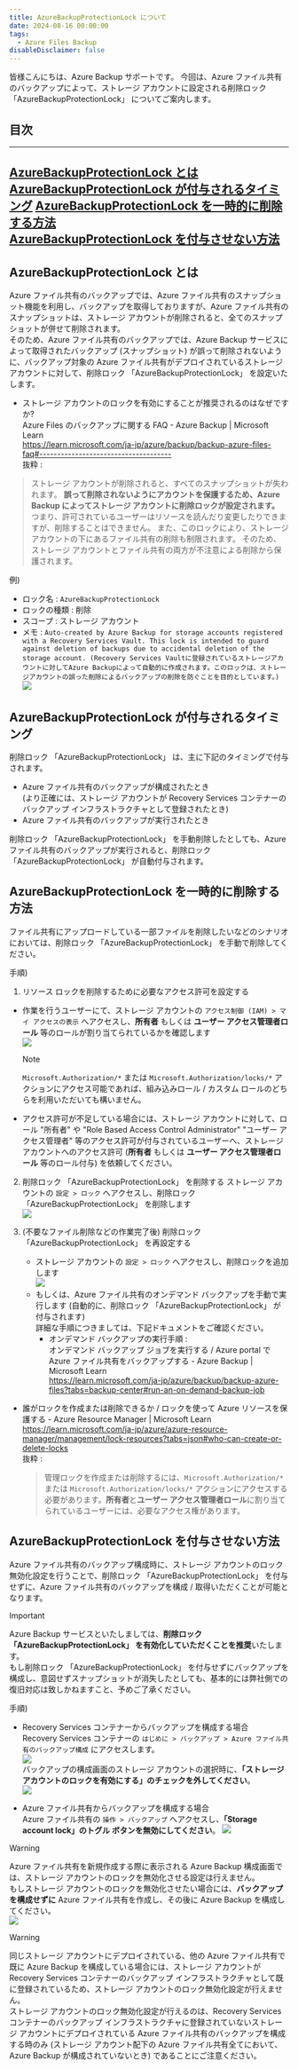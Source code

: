 ```yaml
---
title: AzureBackupProtectionLock について
date: 2024-08-16 00:00:00
tags:
  - Azure Files Backup
disableDisclaimer: false
---
```


<!-- more -->
皆様こんにちは、Azure Backup サポートです。
今回は、Azure ファイル共有のバックアップによって、ストレージ アカウントに設定される削除ロック 「AzureBackupProtectionLock」 についてご案内します。

## 目次
-----------------------------------------------------------
[AzureBackupProtectionLock とは](#1)  
[AzureBackupProtectionLock が付与されるタイミング](#2)
[AzureBackupProtectionLock を一時的に削除する方法](#3)  
[AzureBackupProtectionLock を付与させない方法](#4)  
-----------------------------------------------------------

## <a id="1"></a>AzureBackupProtectionLock とは
Azure ファイル共有のバックアップでは、Azure ファイル共有のスナップショット機能を利用し、バックアップを取得しておりますが、Azure ファイル共有のスナップショットは、ストレージ アカウントが削除されると、全てのスナップショットが併せて削除されます。  
そのため、Azure ファイル共有のバックアップでは、Azure Backup サービスによって取得されたバックアップ (スナップショット) が誤って削除されないように、バックアップ対象の Azure ファイル共有がデプロイされているストレージ アカウントに対して、削除ロック 「AzureBackupProtectionLock」 を設定いたします。  

- ストレージ アカウントのロックを有効にすることが推奨されるのはなぜですか?  
  Azure Files のバックアップに関する FAQ - Azure Backup | Microsoft Learn  
  https://learn.microsoft.com/ja-jp/azure/backup/backup-azure-files-faq#-------------------------------------  
  抜粋 :

> ストレージ アカウントが削除されると、すべてのスナップショットが失われます。 **誤って削除されないようにアカウントを保護するため、Azure Backup によってストレージ アカウントに削除ロックが設定されます。** つまり、許可されているユーザーはリソースを読んだり変更したりできますが、削除することはできません。 また、このロックにより、ストレージ アカウントの下にあるファイル共有の削除も制限されます。 そのため、ストレージ アカウントとファイル共有の両方が不注意による削除から保護されます。  

例)  
- ロック名 : ``AzureBackupProtectionLock``  
- ロックの種類 : 削除  
- スコープ : ストレージ アカウント  
- メモ : ``Auto-created by Azure Backup for storage accounts registered with a Recovery Services Vault. This lock is intended to guard against deletion of backups due to accidental deletion of the storage account. (Recovery Services Vaultに登録されているストレージアカウントに対してAzure Backupによって自動的に作成されます。このロックは、ストレージアカウントの誤った削除によるバックアップの削除を防ぐことを目的としています。)``  
![](https://github.com/user-attachments/assets/6521b8f8-67f1-4b48-863f-41afb943fbd3)


## <a id="2"></a>AzureBackupProtectionLock が付与されるタイミング
削除ロック 「AzureBackupProtectionLock」 は、主に下記のタイミングで付与されます。  
- Azure ファイル共有のバックアップが構成されたとき  
  (より正確には、ストレージ アカウントが Recovery Services コンテナーのバックアップ インフラストラクチャとして登録されたとき)  
- Azure ファイル共有のバックアップが実行されたとき  

削除ロック 「AzureBackupProtectionLock」 を手動削除したとしても、Azure ファイル共有のバックアップが実行されると、削除ロック 「AzureBackupProtectionLock」 が自動付与されます。  


## <a id="3"></a>AzureBackupProtectionLock を一時的に削除する方法
ファイル共有にアップロードしている一部ファイルを削除したいなどのシナリオにおいては、削除ロック 「AzureBackupProtectionLock」 を手動で削除してください。  

手順)  
1. リソース ロックを削除するために必要なアクセス許可を設定する
  - 作業を行うユーザーにて、ストレージ アカウントの ``アクセス制御 (IAM) > マイ アクセスの表示`` へアクセスし、**所有者** もしくは **ユーザー アクセス管理者ロール** 等のロールが割り当てられているかを確認します  
    ![](https://github.com/user-attachments/assets/012c046a-a19c-4289-bf3b-4a662df1504c)  
    > [!NOTE]
    > ``Microsoft.Authorization/*`` または ``Microsoft.Authorization/locks/*`` アクションにアクセス可能であれば、組み込みロール / カスタム ロールのどちらを利用いただいても構いません。  
  - アクセス許可が不足している場合には、ストレージ アカウントに対して、ロール "所有者" や "Role Based Access Control Administrator" "ユーザー アクセス管理者" 等のアクセス許可が付与されているユーザーへ、ストレージ アカウントへのアクセス許可 (**所有者** もしくは **ユーザー アクセス管理者ロール** 等のロール付与) を依頼してください。

2. 削除ロック 「AzureBackupProtectionLock」 を削除する
ストレージ アカウントの ``設定 > ロック`` へアクセスし、削除ロック 「AzureBackupProtectionLock」 を削除します  
![](https://github.com/user-attachments/assets/5b358e3c-edfc-4a9c-90c4-71a540581f69)

1. (不要なファイル削除などの作業完了後) 削除ロック 「AzureBackupProtectionLock」 を再設定する  
   - ストレージ アカウントの ``設定 > ロック`` へアクセスし、削除ロックを追加します  
     ![](https://github.com/user-attachments/assets/a736e344-22d9-4009-86be-c357f3392602)  
   - もしくは、Azure ファイル共有のオンデマンド バックアップを手動で実行します (自動的に、削除ロック 「AzureBackupProtectionLock」 が付与されます)  
     詳細な手順につきましては、下記ドキュメントをご確認ください。 
     - オンデマンド バックアップの実行手順 :  
       オンデマンド バックアップ ジョブを実行する / Azure portal で Azure ファイル共有をバックアップする - Azure Backup | Microsoft Learn  
       https://learn.microsoft.com/ja-jp/azure/backup/backup-azure-files?tabs=backup-center#run-an-on-demand-backup-job  

- 誰がロックを作成または削除できるか / ロックを使って Azure リソースを保護する - Azure Resource Manager | Microsoft Learn  
  https://learn.microsoft.com/ja-jp/azure/azure-resource-manager/management/lock-resources?tabs=json#who-can-create-or-delete-locks  
  抜粋 :
  > 管理ロックを作成または削除するには、``Microsoft.Authorization/*`` または ``Microsoft.Authorization/locks/*`` アクションにアクセスする必要があります。**所有者**と**ユーザー アクセス管理者ロール**に割り当てられているユーザーには、必要なアクセス権があります。


## <a id="4"></a>AzureBackupProtectionLock を付与させない方法
Azure ファイル共有のバックアップ構成時に、ストレージ アカウントのロック無効化設定を行うことで、削除ロック 「AzureBackupProtectionLock」 を付与せずに、Azure ファイル共有のバックアップを構成 / 取得いただくことが可能となります。  

> [!IMPORTANT]  
> Azure Backup サービスといたしましては、**削除ロック 「AzureBackupProtectionLock」 を有効化していただくことを推奨**いたします。  
> もし削除ロック 「AzureBackupProtectionLock」 を付与せずにバックアップを構成し、意図せずスナップショットが消失したとしても、基本的には弊社側での復旧対応は致しかねますこと、予めご了承ください。  

手順)
- Recovery Services コンテナーからバックアップを構成する場合  
  Recovery Services コンテナーの ``はじめに > バックアップ > Azure ファイル共有のバックアップ構成`` にアクセスします。  
  ![](https://github.com/user-attachments/assets/d0ab1a1b-fa35-4c44-b371-1bde80209c07)  
  バックアップの構成画面のストレージ アカウントの選択時に、**「ストレージ アカウントのロックを有効にする」のチェックを外してください**。  
  ![](https://github.com/user-attachments/assets/65a4c4c8-c800-4d04-ab2a-ce8512be102a)

- Azure ファイル共有からバックアップを構成する場合  
  Azure ファイル共有の ``操作 > バックアップ`` へアクセスし、**「Storage account lock」のトグル ボタンを無効にしてください**。
  ![](https://github.com/user-attachments/assets/9535dd6e-f3b9-41c5-bfc6-a6fc4cfe0d45)

> [!WARNING]  
> Azure ファイル共有を新規作成する際に表示される Azure Backup 構成画面では、ストレージ アカウントのロックを無効化させる設定は行えません。  
> もしストレージ アカウントのロックを無効化させたい場合には、**バックアップを構成せずに** Azure ファイル共有を作成し、その後に Azure Backup を構成してください。  
> ![](https://github.com/user-attachments/assets/7df7d32c-6273-4e1f-9529-62e6afd16609)

> [!WARNING]  
> 同じストレージ アカウントにデプロイされている、他の Azure ファイル共有で既に Azure Backup を構成している場合には、ストレージ アカウントが Recovery Services コンテナーのバックアップ インフラストラクチャとして既に登録されているため、ストレージ アカウントのロック無効化設定が行えません。  
> ストレージ アカウントのロック無効化設定が行えるのは、Recovery Services コンテナーのバックアップ インフラストラクチャに登録されていないストレージ アカウントにデプロイされている Azure ファイル共有のバックアップを構成する時のみ (ストレージ アカウント配下の Azure ファイル共有全てにおいて、Azure Backup が構成されていないとき) であることにご注意ください。  
